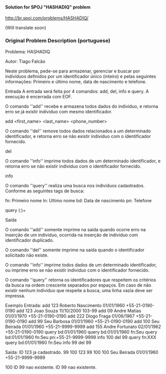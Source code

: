 #### Solution for SPOJ "HASHADIQ" problem

http://br.spoj.com/problems/HASHADIQ/

(Will translate soon)

### Original Problem Description (portuguese)

Problema: HASHADIQ

Autor: Tiago Falcão

Neste problema, pede-se para armazenar, gerenciar e buscar por indivíduos definidos por um identificador único (inteiro) e pelas seguintes informações: Primeiro e último nome, data de nascimento e telefone. 

Entrada 
A entrada será feita por 4 comandos: add, del, info e query. A execução é encerrada com EOF.

O comando ''add'' recebe e armazena todos dados do individuo, e retorna erro se já existir individuo com mesmo identificador.


add <id> <first_name> <last_name> <birtday> <phone_number>

O comando ''del'' remove todos dados relacionados a um determinado identificador, e retorna erro se não existir individuo com o identificador fornecido.


del <id>

O comando ''info'' imprime todos dados de um determinado identificador, e retorna erro se não existir individuo com o identificador fornecido.


info <id>

O comando ''query'' realiza uma busca nos indivíduos cadastrados. Conforme as seguintes tags de busca:

fn: Primeiro nome
ln: Ultimo nome
bd: Data de nascimento
pn: Telefone
 

query (<tag>:<valor>)+

Saída 

O comando ''add'' somente imprime na saída quando ocorre erro na inserção de um individuo, ocorrida na inserção de individuo com identificador duplicado.

O comando ''del'' somente imprime na saída quando o identificador solicitado não existe.

O comando ''info'' imprime todos dados de um determinado identificador, ou imprime erro se não existir individuo com o identificador fornecido.

O comando ''query'' retorna os identificadores que respeitem os critérios da busca na ordem crescente separados por espaços. Em caso de não existir nenhum individuo que respeite a busca, uma linha vazia deve ser impressa.

Exemplo
Entrada:
add 123 Roberto Nascimento 01/01/1960 +55-21-0190-0190
add 123 Joao Souza 11/10/2000 103-99
add 09 Andre Matias 01/01/1970 +55-21-0190-0190
add 222 Diogo Fraga 01/06/1967 +55-21-0190-0190
add 99 Seu Barbosa 01/01/1960 +55-21-0190-0190
add 100 Seu Beirada 01/01/1960 +55-21-9999-9999
add 155 Andre Fortunato 02/01/1962 +55-21-0190-0190
query bd:01/01/1960
query bd:01/01/1960 fn:Seu
query bd:01/01/1960 fn:Seu pn:+55-21-9999-9999
info 100
del 99
query fn:XXX
query bd:01/01/1960 fn:Seu
info 99
del 99

Saída:
ID 123 ja cadastrado.
99 100 123
99 100
100
Seu Beirada 01/01/1960 +55-21-9999-9999

100
ID 99 nao existente.
ID 99 nao existente.